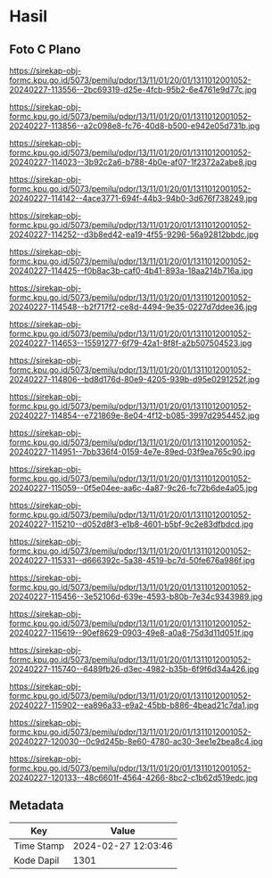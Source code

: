 # Hasil

## Foto C Plano

https://sirekap-obj-formc.kpu.go.id/5073/pemilu/pdpr/13/11/01/20/01/1311012001052-20240227-113556--2bc69319-d25e-4fcb-95b2-6e4761e9d77c.jpg

https://sirekap-obj-formc.kpu.go.id/5073/pemilu/pdpr/13/11/01/20/01/1311012001052-20240227-113856--a2c098e8-fc76-40d8-b500-e942e05d731b.jpg

https://sirekap-obj-formc.kpu.go.id/5073/pemilu/pdpr/13/11/01/20/01/1311012001052-20240227-114023--3b92c2a6-b788-4b0e-af07-1f2372a2abe8.jpg

https://sirekap-obj-formc.kpu.go.id/5073/pemilu/pdpr/13/11/01/20/01/1311012001052-20240227-114142--4ace3771-694f-44b3-94b0-3d676f738249.jpg

https://sirekap-obj-formc.kpu.go.id/5073/pemilu/pdpr/13/11/01/20/01/1311012001052-20240227-114252--d3b8ed42-ea19-4f55-9296-56a92812bbdc.jpg

https://sirekap-obj-formc.kpu.go.id/5073/pemilu/pdpr/13/11/01/20/01/1311012001052-20240227-114425--f0b8ac3b-caf0-4b41-893a-18aa214b716a.jpg

https://sirekap-obj-formc.kpu.go.id/5073/pemilu/pdpr/13/11/01/20/01/1311012001052-20240227-114548--b2f717f2-ce8d-4494-9e35-0227d7ddee36.jpg

https://sirekap-obj-formc.kpu.go.id/5073/pemilu/pdpr/13/11/01/20/01/1311012001052-20240227-114653--15591277-6f79-42a1-8f8f-a2b507504523.jpg

https://sirekap-obj-formc.kpu.go.id/5073/pemilu/pdpr/13/11/01/20/01/1311012001052-20240227-114806--bd8d176d-80e9-4205-939b-d95e0291252f.jpg

https://sirekap-obj-formc.kpu.go.id/5073/pemilu/pdpr/13/11/01/20/01/1311012001052-20240227-114854--e721869e-8e04-4f12-b085-3997d2954452.jpg

https://sirekap-obj-formc.kpu.go.id/5073/pemilu/pdpr/13/11/01/20/01/1311012001052-20240227-114951--7bb336f4-0159-4e7e-89ed-03f9ea765c90.jpg

https://sirekap-obj-formc.kpu.go.id/5073/pemilu/pdpr/13/11/01/20/01/1311012001052-20240227-115059--0f5e04ee-aa6c-4a87-9c26-fc72b6de4a05.jpg

https://sirekap-obj-formc.kpu.go.id/5073/pemilu/pdpr/13/11/01/20/01/1311012001052-20240227-115210--d052d8f3-e1b8-4601-b5bf-9c2e83dfbdcd.jpg

https://sirekap-obj-formc.kpu.go.id/5073/pemilu/pdpr/13/11/01/20/01/1311012001052-20240227-115331--d666392c-5a38-4519-bc7d-50fe676a986f.jpg

https://sirekap-obj-formc.kpu.go.id/5073/pemilu/pdpr/13/11/01/20/01/1311012001052-20240227-115456--3e52106d-639e-4593-b80b-7e34c9343989.jpg

https://sirekap-obj-formc.kpu.go.id/5073/pemilu/pdpr/13/11/01/20/01/1311012001052-20240227-115619--90ef8629-0903-49e8-a0a8-75d3d11d051f.jpg

https://sirekap-obj-formc.kpu.go.id/5073/pemilu/pdpr/13/11/01/20/01/1311012001052-20240227-115740--6489fb26-d3ec-4982-b35b-6f9f6d34a426.jpg

https://sirekap-obj-formc.kpu.go.id/5073/pemilu/pdpr/13/11/01/20/01/1311012001052-20240227-115902--ea896a33-e9a2-45bb-b886-4bead21c7da1.jpg

https://sirekap-obj-formc.kpu.go.id/5073/pemilu/pdpr/13/11/01/20/01/1311012001052-20240227-120030--0c9d245b-8e60-4780-ac30-3ee1e2bea8c4.jpg

https://sirekap-obj-formc.kpu.go.id/5073/pemilu/pdpr/13/11/01/20/01/1311012001052-20240227-120133--48c6601f-4564-4266-8bc2-c1b62d519edc.jpg


## Metadata

| Key        | Value               |
| ---------- | ------------------- |
| Time Stamp | 2024-02-27 12:03:46 |
| Kode Dapil | 1301                |



